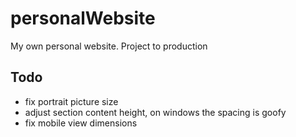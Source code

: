 # personalWebsite
My own personal website. Project to production


Todo
-----------
- fix portrait picture size
- adjust section content height, on windows the spacing is goofy
- fix mobile view dimensions